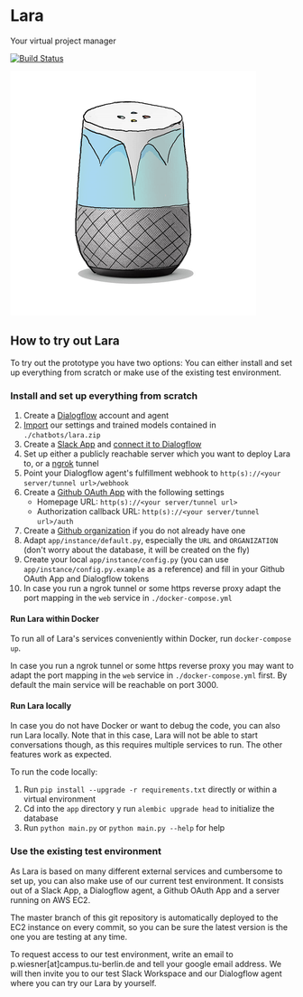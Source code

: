 # Lara
Your virtual project manager

[![Build Status](https://travis-ci.org/LaraTUB/lara.svg?branch=master)](https://travis-ci.org/LaraTUB/lara)

![Logo](app/app/static/images/lara_logo.png)

## How to try out Lara
To try out the prototype you have two options: You can either install and set up everything from scratch or make use of the existing test environment.

### Install and set up everything from scratch

1. Create a [Dialogflow](https://dialogflow.com/) account and agent
2. [Import](https://dialogflow.com/docs/agents#export_and_import) our settings and trained models contained in `./chatbots/lara.zip`
3. Create a [Slack App](https://api.slack.com/slack-apps) and [connect it to Dialogflow](https://dialogflow.com/docs/integrations/slack#link_slack_to_dialogflow)
4. Set up either a publicly reachable server which you want to deploy Lara to, or a [ngrok](https://ngrok.com/) tunnel
5. Point your Dialogflow agent's fulfillment webhook to `http(s)://<your server/tunnel url>/webhook`
6. Create a [Github OAuth App](https://developer.github.com/apps/building-oauth-apps/creating-an-oauth-app/) with the following settings
    * Homepage URL: `http(s)://<your server/tunnel url>`
    * Authorization callback URL: `http(s)://<your server/tunnel url>/auth`
7. Create a [Github organization](https://help.github.com/articles/creating-a-new-organization-from-scratch/) if you do not already have one
8. Adapt `app/instance/default.py`, especially the `URL` and `ORGANIZATION` (don't worry about the database, it will be created on the fly)
9. Create your local `app/instance/config.py` (you can use `app/instance/config.py.example` as a reference) and fill in your Github OAuth App and Dialogflow tokens
10. In case you run a ngrok tunnel or some https reverse proxy adapt the port mapping in the `web` service in `./docker-compose.yml`

#### Run Lara within Docker
To run all of Lara's services conveniently within Docker, run `docker-compose up`.

In case you run a ngrok tunnel or some https reverse proxy you may want to adapt the port mapping in the `web` service in `./docker-compose.yml` first.
By default the main service will be reachable on port 3000.


#### Run Lara locally
In case you do not have Docker or want to debug the code, you can also run Lara locally.
Note that in this case, Lara will not be able to start conversations though, as this requires multiple services to run.
The other features work as expected.

To run the code locally:

1. Run `pip install --upgrade -r requirements.txt` directly or within a virtual environment
2. Cd into the `app` directory y run `alembic upgrade head` to initialize the database
3. Run `python main.py` or `python main.py --help` for help


### Use the existing test environment
As Lara is based on many different external services and cumbersome to set up, you can also make use of our current test environment.
It consists out of a Slack App, a Dialogflow agent, a Github OAuth App and a server running on AWS EC2.

The master branch of this git repository is automatically deployed to the EC2 instance on every commit, so you can be sure the latest version is the one you are testing at any time.

To request access to our test environment, write an email to p.wiesner[at]campus.tu-berlin.de and tell your google email address. We will then invite you to our test Slack Workspace and our Dialogflow agent where you can try our Lara by yourself.
